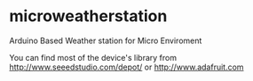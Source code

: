 microweatherstation
===================

Arduino Based Weather station for Micro Enviroment

You can find most of the device's library from 
http://www.seeedstudio.com/depot/
or 
http://www.adafruit.com
